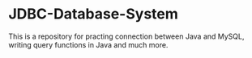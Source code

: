 # JDBC-Database-System
This is a repository for practing connection between Java and MySQL,  writing query functions in Java and much more.
